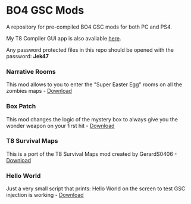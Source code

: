 # BO4 GSC Mods
A repository for pre-compiled BO4 GSC mods for both PC and PS4. 

My T8 Compiler GUI app is also available [here](https://github.com/Jek47/BO4-GSC-Mods/tree/main/Tools/PC).

Any password protected files in this repo should be opened with the password: **Jek47**

### Narrative Rooms
This mod allows to you to enter the "Super Easter Egg" rooms on all the zombies maps - [Download](https://github.com/Jek47/BO4-GSC-Mods/tree/main/Zombies%20Mods/Narrative%20Rooms)

### Box Patch
This mod changes the logic of the mystery box to always give you the wonder weapon on your first hit - [Download](https://github.com/Jek47/BO4-GSC-Mods/tree/main/Zombies%20Mods/Box%20Patch)

### T8 Survival Maps
This is a port of the T8 Survival Maps mod created by GerardS0406 - [Download](https://github.com/Jek47/BO4-GSC-Mods/tree/main/Zombies%20Mods/T8%20Survival%20Maps%20by%20GerardS0406)

### Hello World
Just a very small script that prints: Hello World on the screen to test GSC injection is working - [Download](https://github.com/Jek47/BO4-GSC-Mods/tree/main/Zombies%20Mods/Hello%20World)

